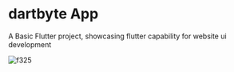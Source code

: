 # dartbyte App

A Basic Flutter project, showcasing flutter capability for website ui development

![f325](https://github.com/user-attachments/assets/7dde0c2d-7d87-47b3-b3fe-089c1729564b)
